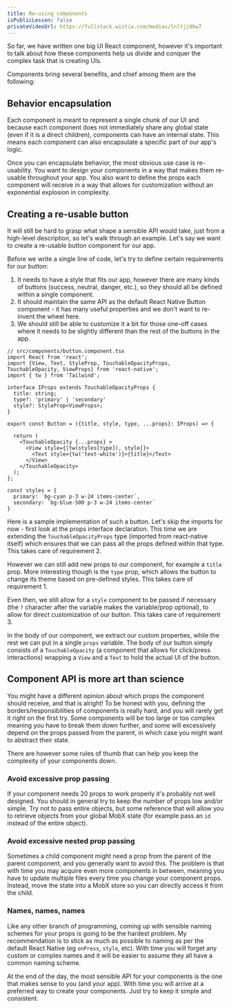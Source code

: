 ```yaml
---
title: Re-using components
isPublicLesson: false
privateVideoUrl: https://fullstack.wistia.com/medias/lnltjj8kw7
---
```


So far, we have written one big UI React component, however it's important to talk about how these components help us divide and conquer the complex task that is creating UIs.

Components bring several benefits, and chief among them are the following:

## Behavior encapsulation

Each component is meant to represent a single chunk of our UI and because each component does not immediately share any global state (even if it is a direct children),  components can have an internal state. This means each component can also encapsulate a specific part of our app's logic.

Once you can encapsulate behavior, the most obvious use case is re-usability. You want to design your components in a way that makes them re-usable throughout your app. You also want to define the props each component will receive in a way that allows for customization without an exponential explosion in complexity.

## Creating a re-usable button

It will still be hard to grasp what shape a sensible API would take, just from a high-level description, so let's walk through an example. Let's say we want to create a re-usable button component for our app.

Before we write a single line of code, let's try to define certain requirements for our button:

1. It needs to have a style that fits our app, however there are many kinds of buttons (success, neutral, danger, etc.), so they should all be defined within a single component. 
2. It should maintain the same API as the default React Native Button component - it has many useful properties and we don't want to re-invent the wheel here. 
3. We should still be able to customize it a bit for those one-off cases where it needs to be slightly different than the rest of the buttons in the app.

```tsx
// src/components/button.component.tsx
import React from 'react';
import {View, Text, StyleProp, TouchableOpacityProps, TouchableOpacity, ViewProps} from 'react-native';
import { tw } from 'Tailwind';

interface IProps extends TouchableOpacityProps {
  title: string;
  type?: 'primary' | 'secondary'
  style?: StyleProp<ViewProps>;
}

export const Button = ({title, style, type, ...props}: IProps) => {

  return (
    <TouchableOpacity {...props} >
      <View style={[tw(styles[type]), style]}>
        <Text style={tw('text-white')}>{title}</Text>
      </View>
    </TouchableOpacity>
  );
};

const styles = {
  primary: `bg-cyan p-3 w-24 items-center`,
  secondary: `bg-blue-500 p-3 w-24 items-center`
}
```

Here is a sample implementation of such a button. Let's skip the imports for now - first look at the props interface declaration. This time we are extending the `TouchableOpacityProps` type (imported from react-native itself) which ensures that we can pass all the props defined within that type. This takes care of requirement 2.

However we can still add new props to our component, for example a `title` prop. More interesting though is the `type` prop, which allows the button to change its theme based on pre-defined styles. This takes care of requirement 1.

Even then, we still allow for a `style` component to be passed if necessary (the `?` character after the variable makes the variable/prop optional), to allow for direct customization of our button. This takes care of requirement 3.

In the body of our component, we extract our custom properties, while the rest we can put in a single `props` variable. The body of our button simply consists of a `TouchableOpacity` (a component that allows for click/press interactions) wrapping a `View` and a `Text` to hold the actual UI of the button.

## Component API is more art than science

You might have a different opinion about which props the component should receive, and that is alright! To be honest with you, defining the borders/responsibilities of components is really hard, and you will rarely get it right on the first try. Some components will be too large or too complex meaning you have to break them down further, and some will excessively depend on the props passed from the parent, in which case you might want to abstract their state.

There are however some rules of thumb that can help you keep the complexity of your components down.

### Avoid excessive prop passing

If your component needs 20 props to work properly it's probably not well designed. You should in general try to keep the number of props low and/or simple. Try not to pass entire objects, but some reference that will allow you to retrieve objects from your global MobX state (for example pass an `id` instead of the entire object).

### Avoid excessive nested prop passing

Sometimes a child component might need a prop from the parent of the parent component, and you generally want to avoid this. The problem is that with time you may acquire even more components in between, meaning you have to update multiple files every time you change your component props. Instead, move the state into a MobX store so you can directly access it from the child.

### Names, names, names

Like any other branch of programming, coming up with sensible naming schemes for your props is going to be the hardest problem. My recommendation is to stick as much as possible to naming as per the default React Native (eg `onPress`, `style`, etc). With time you will forget any custom or complex names and it will be easier to assume they all have a common naming scheme.

At the end of the day, the most sensible API for your components is the one that makes sense to you (and your app). With time you will arrive at a preferred way to create your components. Just try to keep it simple and consistent.